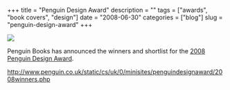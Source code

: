 +++
title = "Penguin Design Award"
description = ""
tags = ["awards", "book covers", "design"]
date = "2008-06-30"
categories = ["blog"]
slug = "penguin-design-award"
+++



  <div class="notebook-screenshot"><a href="http://www.penguin.co.uk/static/cs/uk/0/minisites/penguindesignaward/2008winners.php"><img id='bluga-thumbnail-1326' class='bluga-thumbnail large' src='http://media.konigi.com/bluga/
wt4868f3bb8c0ba.jpg'/></a></div><p>Penguin Books has announced the winners and shortlist for the <a href="http://www.penguin.co.uk/static/cs/uk/0/minisites/penguindesignaward/2008winners.php">2008 Penguin Design Award</a>.</p>
    
  <a href="http://www.penguin.co.uk/static/cs/uk/0/minisites/penguindesignaward/2008winners.php">http://www.penguin.co.uk/static/cs/uk/0/minisites/penguindesignaward/2008winners.php</a>
